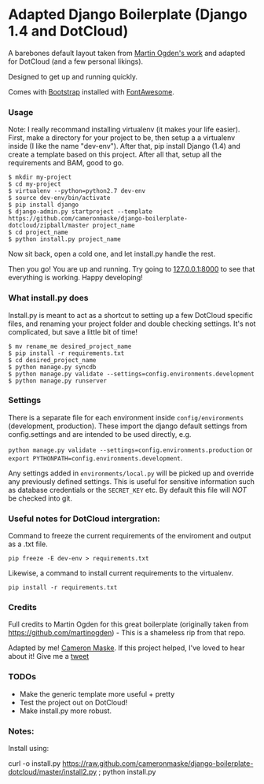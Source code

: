 Adapted Django Boilerplate (Django 1.4 and DotCloud)
===========================================
A barebones default layout taken from [Martin Ogden's work](https://github.com/martinogden/django-boilerplate) and adapted for DotCloud (and a few personal likings).

Designed to get up and running quickly. 

Comes with [Bootstrap](http://twitter.github.com/bootstrap/) installed with [FontAwesome](http://fortawesome.github.com/Font-Awesome/).

### Usage
Note: I really recommand installing virtualenv (it makes your life easier).
First, make a directory for your project to be, then setup a a virtualenv inside (I like the name "dev-env"). After that, pip install Django (1.4) and create a template based on this project. After all that, setup all the requirements and BAM, good to go. 

	$ mkdir my-project	
	$ cd my-project
	$ virtualenv --python=python2.7 dev-env
	$ source dev-env/bin/activate 
	$ pip install django
    $ django-admin.py startproject --template https://github.com/cameronmaske/django-boilerplate-dotcloud/zipball/master project_name
    $ cd project_name
    $ python install.py project_name

Now sit back, open a cold one, and let install.py handle the rest. 

Then you go! You are up and running. 
Try going to [127.0.0.1:8000](https://127.0.0.1:8000) to see that everything is working. Happy developing!

### What install.py does

Install.py is meant to act as a shortcut to setting up a few DotCloud specific files, and renaming your project folder and double checking settings. It's not complicated, but save a little bit of time!

    $ mv rename_me desired_project_name
    $ pip install -r requirements.txt
    $ cd desired_project_name
    $ python manage.py syncdb
    $ python manage.py validate --settings=config.environments.development
    $ python manage.py runserver

### Settings

There is a separate file for each environment inside `config/environments` (development, production). These import the django default settings from config.settings and are intended to be used directly, e.g. 

`python manage.py validate --settings=config.environments.production`
or 
`export PYTHONPATH=config.environments.development`.

Any settings added in `environments/local.py` will be picked up and override any previously defined settings. This is useful for sensitive information such as database credentials or the `SECRET_KEY` etc. By default this file will *NOT* be checked into git.

### Useful notes for DotCloud intergration:
Command to freeze the current requirements of the enviroment and output as a .txt file.

`pip freeze -E dev-env > requirements.txt`

Likewise, a command to install current requirements to the virtualenv. 

`pip install -r requirements.txt`

### Credits

Full credits to Martin Ogden for this great boilerplate (originally taken from https://github.com/martinogden) - This is a shameless rip from that repo. 

Adapted by me! [Cameron Maske](http://www.cameronmaske.com). If this project helped, I've loved to hear about it! Give me a [tweet](https://twitter.com/cameronmaske)

### TODOs
* Make the generic template more useful + pretty
* Test the project out on DotCloud! 
* Make install.py more robust. 

### Notes:
Install using: 

curl -o install.py https://raw.github.com/cameronmaske/django-boilerplate-dotcloud/master/install2.py ; python install.py


